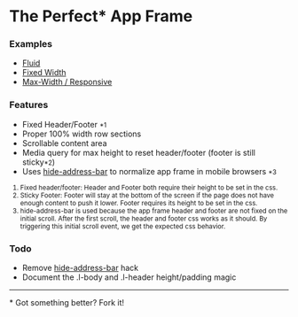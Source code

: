 # The Perfect* App Frame

### Examples

- <a href="http://eddywashere.github.com/Layouts/examples/fluid/content.html">Fluid</a>
- <a href="http://eddywashere.github.com/Layouts/examples/fixed/content.html">Fixed Width</a>
- <a href="http://eddywashere.github.com/Layouts/examples/max-width/content.html">Max-Width / Responsive</a>

### Features

- Fixed Header/Footer <small>*1</small>
- Proper 100% width row sections
- Scrollable content area
- Media query for max height to reset header/footer (footer is still sticky<small>*2</small>)
- Uses [hide-address-bar](https://github.com/scottjehl/Hide-Address-Bar) to normalize app frame in mobile browsers <small>*3</small>

<small>

 1. Fixed header/footer: Header and Footer both require their height to be set in the css.
 2. Sticky Footer: Footer will stay at the bottom of the screen if the page does not have enough content to push it lower. Footer requires its height to be set in the css.
 3. hide-address-bar is used because the app frame header and footer are not fixed on the initial scroll. After the first scroll, the header and footer css works as it should. By triggering this initial scroll event, we get the expected css behavior.

</small>

### Todo

- Remove [hide-address-bar](https://github.com/scottjehl/Hide-Address-Bar) hack
- Document the .l-body and .l-header height/padding magic

<hr>

<p>* Got something better? Fork it!</p>
